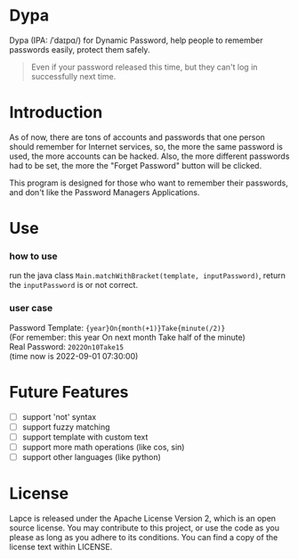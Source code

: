 # Dypa

Dypa (IPA: /ˈdaɪpɑ/) for Dynamic Password, help people to remember passwords easily, protect them safely.
> Even if your password released this time, but they can't log in successfully next time.

# Introduction

As of now, there are tons of accounts and passwords that one person should remember for Internet services,
so, the more the same password is used, the more accounts can be hacked.
Also, the more different passwords had to be set, the more the "Forget Password" button will be clicked.

This program is designed for those who want to remember their passwords, and don't like the Password Managers
Applications.

# Use

### how to use

run the java class `Main.matchWithBracket(template, inputPassword)`, return the `inputPassword` is or not correct.

### user case

Password Template: `{year}On{month(+1)}Take{minute(/2)}`  
(For remember: this year On next month Take half of the minute)  
Real Password: `2022On10Take15`  
(time now is 2022-09-01 07:30:00)

# Future Features

- [ ] support 'not' syntax
- [ ] support fuzzy matching
- [ ] support template with custom text
- [ ] support more math operations (like cos, sin)
- [ ] support other languages (like python)

# License

Lapce is released under the Apache License Version 2, which is an open source license. You may contribute to this
project, or use the code as you please as long as you adhere to its conditions. You can find a copy of the license text
within LICENSE.